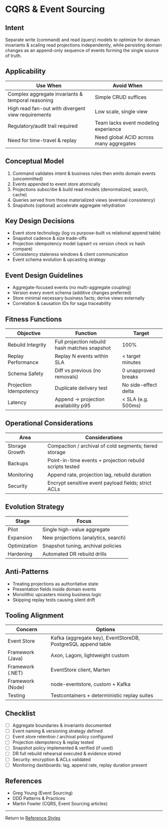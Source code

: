 # CQRS & Event Sourcing

## Intent

Separate write (command) and read (query) models to optimize for domain invariants & scaling read projections independently, while persisting domain changes as an append-only sequence of events forming the single source of truth.

## Applicability

| Use When | Avoid When |
| -------- | ---------- |
| Complex aggregate invariants & temporal reasoning | Simple CRUD suffices |
| High read fan-out with divergent view requirements | Low scale, single view |
| Regulatory/audit trail required | Team lacks event modeling experience |
| Need for time-travel & replay | Need global ACID across many aggregates |

## Conceptual Model

1. Command validates intent & business rules then emits domain events (uncommitted)  
2. Events appended to event store atomically  
3. Projections subscribe & build read models (denormalized, search, cache)  
4. Queries served from these materialized views (eventual consistency)  
5. Snapshots (optional) accelerate aggregate rehydration

## Key Design Decisions

- Event store technology (log vs purpose-built vs relational append table)
- Snapshot cadence & size trade-offs
- Projection idempotency model (upsert vs version check vs hash compare)
- Consistency staleness windows & client communication
- Event schema evolution & upcasting strategy

## Event Design Guidelines

- Aggregate-focused events (no multi-aggregate coupling)
- Version every event schema (additive changes preferred)
- Store minimal necessary business facts; derive views externally
- Correlation & causation IDs for saga traceability

## Fitness Functions

| Objective | Function | Target |
| --------- | -------- | ------ |
| Rebuild Integrity | Full projection rebuild hash matches snapshot | 100% |
| Replay Performance | Replay N events within SLA | < target minutes |
| Schema Safety | Diff vs previous (no removals) | 0 unapproved breaks |
| Projection Idempotency | Duplicate delivery test | No side-effect delta |
| Latency | Append → projection availability p95 | < SLA (e.g. 500ms) |

## Operational Considerations

| Area | Considerations |
| ---- | -------------- |
| Storage Growth | Compaction / archival of cold segments; tiered storage |
| Backups | Point-in-time events + projection rebuild scripts tested |
| Monitoring | Append rate, projection lag, rebuild duration |
| Security | Encrypt sensitive event payload fields; strict ACLs |

## Evolution Strategy

| Stage | Focus |
| ----- | ----- |
| Pilot | Single high-value aggregate |
| Expansion | New projections (analytics, search) |
| Optimization | Snapshot tuning, archival policies |
| Hardening | Automated DR rebuild drills |

## Anti-Patterns

- Treating projections as authoritative state
- Presentation fields inside domain events
- Monolithic upcasters mixing business logic
- Skipping replay tests causing silent drift

## Tooling Alignment

| Concern | Options |
| ------- | ------- |
| Event Store | Kafka (aggregate key), EventStoreDB, PostgreSQL append table |
| Framework (Java) | Axon, Lagom, lightweight custom |
| Framework (.NET) | EventStore client, Marten |
| Framework (Node) | node-eventstore, custom + Kafka |
| Testing | Testcontainers + deterministic replay suites |

## Checklist

- [ ] Aggregate boundaries & invariants documented
- [ ] Event naming & versioning strategy defined
- [ ] Event store retention / archival policy configured
- [ ] Projection idempotency & replay tested
- [ ] Snapshot policy implemented & verified (if used)
- [ ] DR full rebuild rehearsal executed & evidence stored
- [ ] Security: encryption & ACLs validated
- [ ] Monitoring dashboards: lag, append rate, replay duration present

## References

- Greg Young (Event Sourcing)
- DDD Patterns & Practices
- Martin Fowler (CQRS, Event Sourcing articles)

---
Return to [Reference Styles](./README.md)
